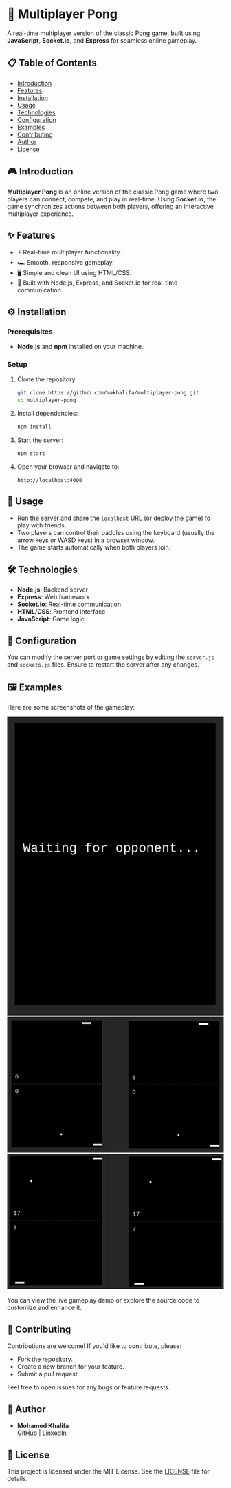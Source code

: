 # 🏓 Multiplayer Pong

A real-time multiplayer version of the classic Pong game, built using **JavaScript**, **Socket.io**, and **Express** for seamless online gameplay.

## 📋 Table of Contents

- [Introduction](#introduction)
- [Features](#features)
- [Installation](#installation)
- [Usage](#usage)
- [Technologies](#technologies)
- [Configuration](#configuration)
- [Examples](#examples)
- [Contributing](#contributing)
- [Author](#author)
- [License](#license)

## 🎮 Introduction

**Multiplayer Pong** is an online version of the classic Pong game where two players can connect, compete, and play in real-time. Using **Socket.io**, the game synchronizes actions between both players, offering an interactive multiplayer experience.

## ✨ Features

- ⚡ Real-time multiplayer functionality.
- 🏎️ Smooth, responsive gameplay.
- 🖥️ Simple and clean UI using HTML/CSS.
- 🚀 Built with Node.js, Express, and Socket.io for real-time communication.

## ⚙️ Installation

### Prerequisites
- **Node.js** and **npm** installed on your machine.

### Setup
1. Clone the repository:
    ```bash
    git clone https://github.com/makhalifa/multiplayer-pong.git
    cd multiplayer-pong
    ```
2. Install dependencies:
    ```bash
    npm install
    ```

3. Start the server:
    ```bash
    npm start
    ```

4. Open your browser and navigate to:
    ```
    http://localhost:4000
    ```

## 🚀 Usage

- Run the server and share the `localhost` URL (or deploy the game) to play with friends.
- Two players can control their paddles using the keyboard (usually the arrow keys or WASD keys) in a browser window.
- The game starts automatically when both players join.

## 🛠️ Technologies

- **Node.js**: Backend server
- **Express**: Web framework
- **Socket.io**: Real-time communication
- **HTML/CSS**: Frontend interface
- **JavaScript**: Game logic

## 🔧 Configuration

You can modify the server port or game settings by editing the `server.js` and `sockets.js` files. Ensure to restart the server after any changes.

## 🖼️ Examples
Here are some screenshots of the gameplay:

![Gameplay Screenshot 1](screenshot/1.png)  
![Gameplay Screenshot 2](screenshot/2.png)  
![Gameplay Screenshot 3](screenshot/3.png)

You can view the live gameplay demo or explore the source code to customize and enhance it.

## 🤝 Contributing

Contributions are welcome! If you'd like to contribute, please:
- Fork the repository.
- Create a new branch for your feature.
- Submit a pull request.

Feel free to open issues for any bugs or feature requests.

## 👤 Author

- **Mohamed Khalifa**  
  [GitHub](https://github.com/makhalifa) | [LinkedIn](your-linkedin-profile)


## 📄 License

This project is licensed under the MIT License. See the [LICENSE](LICENSE.txt) file for details.